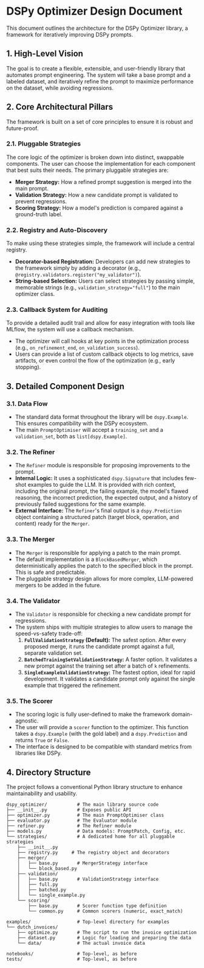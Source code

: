 # DSPy Optimizer Design Document

This document outlines the architecture for the DSPy Optimizer library, a framework for iteratively improving DSPy prompts.

## 1. High-Level Vision

The goal is to create a flexible, extensible, and user-friendly library that automates prompt engineering. The system will take a base prompt and a labeled dataset, and iteratively refine the prompt to maximize performance on the dataset, while avoiding regressions.

## 2. Core Architectural Pillars

The framework is built on a set of core principles to ensure it is robust and future-proof.

### 2.1. Pluggable Strategies
The core logic of the optimizer is broken down into distinct, swappable components. The user can choose the implementation for each component that best suits their needs. The primary pluggable strategies are:
- **Merger Strategy:** How a refined prompt suggestion is merged into the main prompt.
- **Validation Strategy:** How a new candidate prompt is validated to prevent regressions.
- **Scoring Strategy:** How a model's prediction is compared against a ground-truth label.

### 2.2. Registry and Auto-Discovery
To make using these strategies simple, the framework will include a central registry.
- **Decorator-based Registration:** Developers can add new strategies to the framework simply by adding a decorator (e.g., `@registry.validators.register("my_validator")`).
- **String-based Selection:** Users can select strategies by passing simple, memorable strings (e.g., `validation_strategy="full"`) to the main optimizer class.

### 2.3. Callback System for Auditing
To provide a detailed audit trail and allow for easy integration with tools like MLflow, the system will use a callback mechanism.
- The optimizer will call hooks at key points in the optimization process (e.g., `on_refinement_end`, `on_validation_success`).
- Users can provide a list of custom callback objects to log metrics, save artifacts, or even control the flow of the optimization (e.g., early stopping).

## 3. Detailed Component Design

### 3.1. Data Flow
- The standard data format throughout the library will be `dspy.Example`. This ensures compatibility with the DSPy ecosystem.
- The main `PromptOptimiser` will accept a `training_set` and a `validation_set`, both as `list[dspy.Example]`.

### 3.2. The Refiner
- The `Refiner` module is responsible for proposing improvements to the prompt.
- **Internal Logic:** It uses a sophisticated `dspy.Signature` that includes few-shot examples to guide the LLM. It is provided with rich context, including the original prompt, the failing example, the model's flawed reasoning, the incorrect prediction, the expected output, and a history of previously failed suggestions for the same example.
- **External Interface:** The `Refiner`'s final output is a `dspy.Prediction` object containing a structured patch (target block, operation, and content) ready for the `Merger`.

### 3.3. The Merger
- The `Merger` is responsible for applying a patch to the main prompt.
- The default implementation is a `BlockBasedMerger`, which deterministically applies the patch to the specified block in the prompt. This is safe and predictable.
- The pluggable strategy design allows for more complex, LLM-powered mergers to be added in the future.

### 3.4. The Validator
- The `Validator` is responsible for checking a new candidate prompt for regressions.
- The system ships with multiple strategies to allow users to manage the speed-vs-safety trade-off:
    1.  **`FullValidationStrategy` (Default):** The safest option. After every proposed merge, it runs the candidate prompt against a full, separate validation set.
    2.  **`BatchedTrainingSetValidationStrategy`:** A faster option. It validates a new prompt against the training set after a batch of `k` refinements.
    3.  **`SingleExampleValidationStrategy`:** The fastest option, ideal for rapid development. It validates a candidate prompt only against the single example that triggered the refinement.

### 3.5. The Scorer
- The scoring logic is fully user-defined to make the framework domain-agnostic.
- The user will provide a `scorer` function to the optimizer. This function takes a `dspy.Example` (with the gold label) and a `dspy.Prediction` and returns `True` or `False`.
- The interface is designed to be compatible with standard metrics from libraries like DSPy.

## 4. Directory Structure

The project follows a conventional Python library structure to enhance maintainability and usability.

```
dspy_optimizer/           # The main library source code
├── __init__.py           # Exposes public API
├── optimizer.py          # The main PromptOptimiser class
├── evaluator.py          # The Evaluator module
├── refiner.py            # The Refiner module
├── models.py             # Data models: PromptPatch, Config, etc.
└── strategies/           # A dedicated home for all pluggable strategies
    ├── __init__.py
    ├── registry.py     # The registry object and decorators
    ├── merger/
    │   ├── base.py       # MergerStrategy interface
    │   └── block_based.py
    ├── validation/
    │   ├── base.py       # ValidationStrategy interface
    │   ├── full.py
    │   ├── batched.py
    │   └── single_example.py
    └── scoring/
        ├── base.py       # Scorer function type definition
        └── common.py     # Common scorers (numeric, exact_match)

examples/                 # Top-level directory for examples
└── dutch_invoices/
    ├── optimize.py       # The script to run the invoice optimization
    ├── dataset.py        # Logic for loading and preparing the data
    └── data/             # The actual invoice data

notebooks/                # Top-level, as before
tests/                    # Top-level, as before
